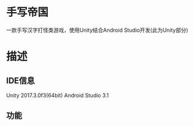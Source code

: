 # 手写帝国
一款手写汉字打怪类游戏，使用Unity结合Android Studio开发(此为Unity部分)
# 描述
## IDE信息
Unity 2017.3.0f3(64bit)
Android Studio 3.1
## 功能
